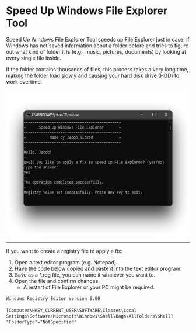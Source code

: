 # Speed Up Windows File Explorer Tool

<p>Speed Up Windows File Explorer Tool speeds up File Explorer just in case, if Windows has not saved information about a folder before and tries to figure out what kind of folder it is (e.g., music, pictures, documents) by looking at every single file inside.</p>
<p>If the folder contains thousands of files, this process takes a very long time, making the folder load slowly and causing your hard disk drive (HDD) to work overtime.</p>
<img src="files/screenshot.png" height="400px" />
<hr>

If you want to create a registry file to apply a fix:
<ol>
  <li>Open a text editor program (e.g. Notepad).</li>
  <li>Have the code below copied and paste it into the text editor program.</li>
  <li>Save as a *.reg file, you can name it whatever you want to.</li>
  <li>Open the file and confirm changes.
    <ul>
      <li>A restart of File Explorer or your PC might be required.</li>
    </ul>
  </li>
</ol>

```
Windows Registry Editor Version 5.00

[Computer\HKEY_CURRENT_USER\SOFTWARE\Classes\Local Settings\Software\Microsoft\Windows\Shell\Bags\AllFolders\Shell]
"FolderType"="NotSpecified"
```
<br><br>
